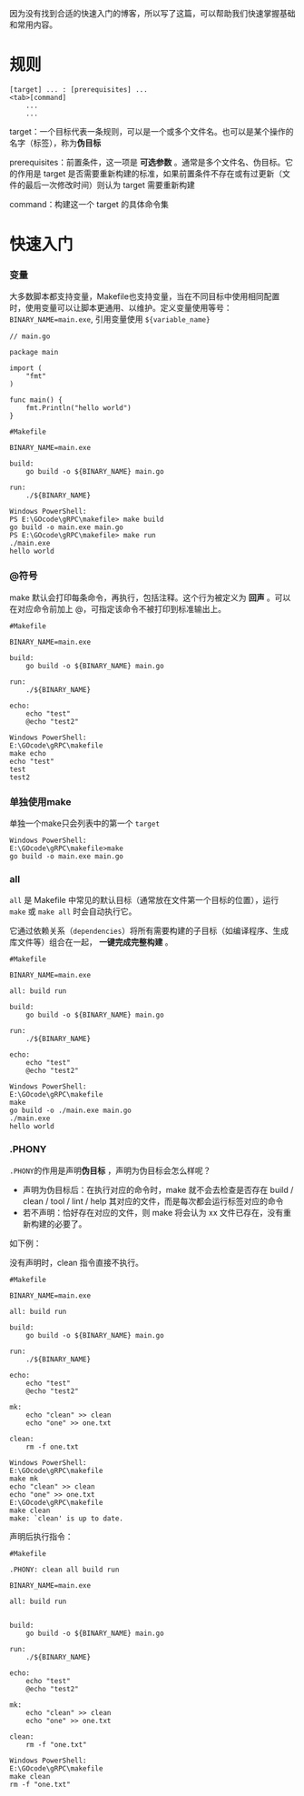 因为没有找到合适的快速入门的博客，所以写了这篇，可以帮助我们快速掌握基础和常用内容。

# 规则

```
[target] ... : [prerequisites] ...
<tab>[command]
    ...
    ...
```

target：一个目标代表一条规则，可以是一个或多个文件名。也可以是某个操作的名字（标签），称为**伪目标**

prerequisites：前置条件，这一项是 **可选参数** 。通常是多个文件名、伪目标。它的作用是 target 是否需要重新构建的标准，如果前置条件不存在或有过更新（文件的最后一次修改时间）则认为 target 需要重新构建

command：构建这一个 target 的具体命令集

# 快速入门

### 变量

大多数脚本都支持变量，Makefile也支持变量，当在不同目标中使用相同配置时，使用变量可以让脚本更通用、以维护。定义变量使用等号：`BINARY_NAME=main.exe`, 引用变量使用 `${variable_name}`

```
// main.go

package main

import (
    "fmt"
)

func main() {
    fmt.Println("hello world")
}
```

```
#Makefile

BINARY_NAME=main.exe

build:
    go build -o ${BINARY_NAME} main.go

run:
    ./${BINARY_NAME}
```

```
Windows PowerShell:
PS E:\GOcode\gRPC\makefile> make build
go build -o main.exe main.go
PS E:\GOcode\gRPC\makefile> make run
./main.exe
hello world
```

### @符号

make 默认会打印每条命令，再执行，包括注释。这个行为被定义为 **回声** 。可以在对应命令前加上 @，可指定该命令不被打印到标准输出上。

```
#Makefile

BINARY_NAME=main.exe

build:
    go build -o ${BINARY_NAME} main.go

run:
    ./${BINARY_NAME}

echo:
    echo "test"
    @echo "test2"
```

```
Windows PowerShell:
E:\GOcode\gRPC\makefile
make echo
echo "test"
test
test2
```

### 单独使用make

单独一个make只会列表中的第一个 `target`

```
Windows PowerShell:
E:\GOcode\gRPC\makefile>make
go build -o main.exe main.go
```

### all

`all` 是 Makefile 中常见的默认目标（通常放在文件第一个目标的位置），运行 `make` 或 `make all` 时会自动执行它。

它通过依赖关系（`dependencies`）将所有需要构建的子目标（如编译程序、生成库文件等）组合在一起， **一键完成完整构建** 。

```
#Makefile

BINARY_NAME=main.exe

all: build run

build:
	go build -o ${BINARY_NAME} main.go

run:
	./${BINARY_NAME}

echo:
	echo "test"
	@echo "test2"
```

```
Windows PowerShell:
E:\GOcode\gRPC\makefile
make
go build -o ./main.exe main.go
./main.exe
hello world
```

### .PHONY

 `.PHONY`的作用是声明**伪目标** ，声明为伪目标会怎么样呢？

* 声明为伪目标后：在执行对应的命令时，make 就不会去检查是否存在 build / clean / tool / lint / help 其对应的文件，而是每次都会运行标签对应的命令
* 若不声明：恰好存在对应的文件，则 make 将会认为 xx 文件已存在，没有重新构建的必要了。

如下例：

没有声明时，clean 指令直接不执行。

```
#Makefile

BINARY_NAME=main.exe

all: build run

build:
    go build -o ${BINARY_NAME} main.go

run:
    ./${BINARY_NAME}

echo:
    echo "test"
    @echo "test2"

mk:
	echo "clean" >> clean
	echo "one" >> one.txt

clean:
	rm -f one.txt
```

```
Windows PowerShell:
E:\GOcode\gRPC\makefile
make mk
echo "clean" >> clean
echo "one" >> one.txt
E:\GOcode\gRPC\makefile
make clean
make: `clean' is up to date.
```

声明后执行指令：

```
#Makefile

.PHONY: clean all build run

BINARY_NAME=main.exe

all: build run
 

build:
	go build -o ${BINARY_NAME} main.go

run:
	./${BINARY_NAME}

echo:
	echo "test"
	@echo "test2"

mk:
	echo "clean" >> clean
	echo "one" >> one.txt

clean:
	rm -f "one.txt"

```

```
Windows PowerShell:
E:\GOcode\gRPC\makefile
make clean
rm -f "one.txt"
```
